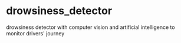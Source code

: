 # drowsiness_detector
drowsiness detector with computer vision and artificial intelligence to monitor drivers' journey
